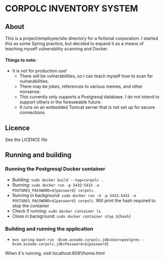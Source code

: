 # CORPOLC INVENTORY SYSTEM

## About

This is a project/employee/site directory for a fictional corporation. I started this as some Spring practice, but decided to expand it as a means of teaching myself vulnerability scanning and Docker.

#### Things to note:

* It is *not* for production use!
    * There will be vulnerabilities, so I can teach myself how to scan for vulnerabilities.
    * There may be jokes, references to various memes, and other nonsense.
    * This currently only supports a Postgresql database. I do not intend to support others in the foreseeable future.
    * It runs on an embedded Tomcat server that is not set up for secure connections.


## Licence

See the LICENCE file

## Running and building

### Running the Postgresql Docker container

* Building: `sudo docker build --tag=corpolc .` 
* Running: `sudo docker run -p 5432:5432 -e POSTGRES_PASSWORD=${password} corpolc`.
* Running in background: `sudo docker run -d -p 5432:5432 -e POSTGRES_PASSWORD=${password} corpolc`. Will print the hash required to stop the container
* Check if running: `sudo docker container ls`
* Close in background: `sudo docker container stop ${hash}`

### Building and running the application

* `mvn spring-boot:run -Dcom.aceade.corpolc.jdbcUser=postgres -Dcom.aceade.corpolc.jdbcPassword=${password}`

When it's running, visit localhost:8081/home.html
